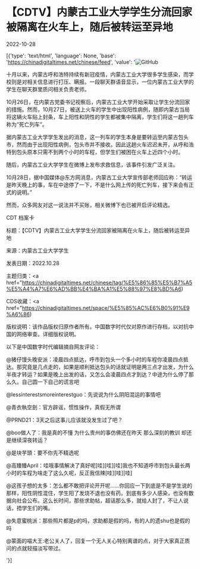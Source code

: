 # 【CDTV】内蒙古工业大学学生分流回家被隔离在火车上，随后被转运至异地

2022-10-28

[{'type': 'text/html', 'language': None, 'base': 'https://chinadigitaltimes.net/chinese/feed', 'value': '![GitHub](https://chinadigitaltimes.net/chinese/files/2022/10/内工大封面-768x436.png)

十月以来，内蒙古呼和浩特持续有新冠疫情，内蒙古工业大学很多学生感染，而学校则是对相关信息进行打压、瞒报。一段聊天群语音显示，一位内蒙古工业大学的学生在聊天群里质问相关负责老师。

10月26日，在内蒙古党委书记视察后，内蒙古工业大学开始采取让学生分流回家的措施。然而，10月27日，被送上火车的学生中出现阳性病例，随即内蒙古当局将这辆火车贴上封条，车上阳性和阴性的学生都被集中隔离，学生们将这一趟列车称为“死亡列车”。

据内蒙古工业大学学生发出的消息，这一列车的学生本身是要转运至内蒙古包头市，然而由于出现阳性病例，包头市并不接收。因此这趟火车迟迟未开，从呼和浩特到包头原本只需不到两个小时的车程，但学生们被困在火车上近四个小时。

随后，内蒙古工业大学学生在微博上发布求救信息，该事件引发广泛关注。

10月28日，据中国媒体@东方网消息，内蒙古工业大学宣传部老师回应称：“转运是昨天晚上的事，车在中途停了一下，不是什么网上传的死亡列车，接下来会有正式的说明。”

然而，众多网友对这一说法并不买账，相关微博下也已被开启评论精选。



CDT 档案卡

标题：【CDTV】内蒙古工业大学学生分流回家被隔离在火车上，随后被转运至异地

来源：内蒙古工业大学学生

发表日期：2022.10.28

主题归类：<a href="https://chinadigitaltimes.net/chinese/tag/%E5%86%85%E5%B7%A5%E5%A4%A7%E6%AD%BB%E4%BA%A1%E5%88%97%E8%BD%A6)

CDS收藏：<a href="https://chinadigitaltimes.net/space/%E5%85%AC%E6%B0%91%E9%A6%86)

版权说明：该作品版权归原作者所有。中国数字时代仅对原作进行存档，以对抗中国的网络审查。详细版权说明。





以下是中国数字时代编辑摘自网友评论：



@猪仔馒头晚安派：凌晨四点抵达，呼市到包头一个多小时的车程你凌晨四点抵达。那究竟是几点走的，如果是顺利抵达包头的话就证明是两三点才出发，为什么半夜才转运？如果是晚上出发的话，又怎么会凌晨四点才到达？中途为什么停了那么久。自己圆一下自己的谎言吧

@lessinterestsmoreinterestguo：先说说为什么阴阳混运的事情吧

@青衣執空劍：官方辟谣，惯性操作，真假无所谓

@PRND21：3天之后这事儿应该就没发生过了吧？

@boo做人了：我是真的不懂 为什么贵州的事仿佛还在昨天 那么深刻的教训 却还是继续深夜转运？

@是块芋頭：要不你先不精选呢

@高臻臻April：哇哦事情解决了真好呢[哇][哇][哇]我也不知道呼市到包头最长两小时的车程为啥走了这么久呢，反正我信辣[哇][哇][哇]

@这孩子想的太多：怎么都不敢把评论开开呢……你回应一下到底是不是学生说的那样，阳性阴性混住，学生阳了发烧不退也没有药。到底有多少人感染，也没有数据向社会公布。这么长时间，那些求助帖，超话那么多，就给人封了，不让人说话，捂学生们的嘴。

@失意蜜桃派：那些照片都是p的吗，求助都是假的吗，有的人的遗shu也是假的吗

@蒙面的喵大王:老公关人了，回复一个无人关心特别离谱的点，对于大家真正质问的点就轻描淡写带过。

'}]